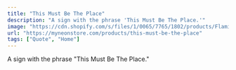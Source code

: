 ```yaml
---
title: "This Must Be The Place"
description: "A sign with the phrase 'This Must Be The Place.'"
image: "https://cdn.shopify.com/s/files/1/0065/7765/1802/products/Flamingo-Pink-thismustbetheplace_61587f71-efde-493b-9c86-885e60986630.jpg?v=1652847542"
url: "https://myneonstore.com/products/this-must-be-the-place"
tags: ["Quote", "Home"]
---
```


A sign with the phrase "This Must Be The Place."